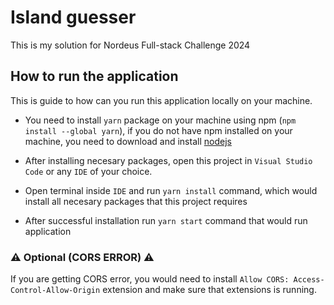 # Island guesser

This is my solution for Nordeus Full-stack Challenge 2024

## How to run the application

This is guide to how can you run this application locally on your machine.

- You need to install `yarn` package on your machine using npm (`npm install --global yarn`),
  if you do not have npm installed on your machine, you need to download and install [nodejs](https://nodejs.org/en)

- After installing necesary packages, open this project in `Visual Studio Code` or any `IDE` of your choice.

- Open terminal inside `IDE` and run `yarn install` command, which would install all necesary packages that this project requires

- After successful installation run `yarn start` command that would run application

### ⚠️ Optional (CORS ERROR) ⚠️

If you are getting CORS error, you would need to install `Allow CORS: Access-Control-Allow-Origin` extension and make sure that extensions is running.
